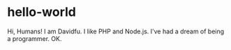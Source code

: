 # hello-world

Hi, Humans!
I am Davidfu. I like PHP and Node.js. 
I've had a dream of being a programmer.
OK.
